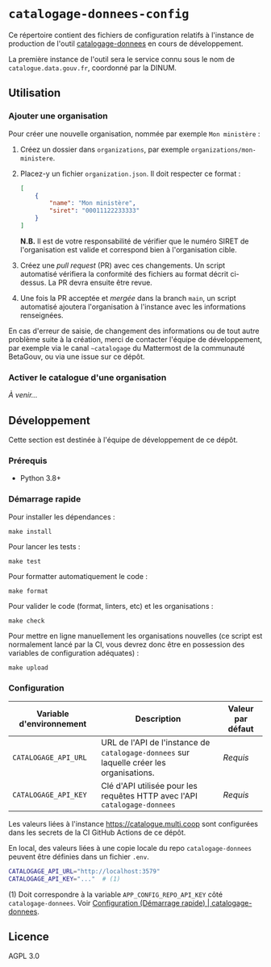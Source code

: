 # `catalogage-donnees-config`

Ce répertoire contient des fichiers de configuration relatifs à l'instance de production de l'outil [catalogage-donnees](https://github.com/etalab/catalogage-donnees) en cours de développement.

La première instance de l'outil sera le service connu sous le nom de `catalogue.data.gouv.fr`, coordonné par la DINUM.

## Utilisation

### Ajouter une organisation

Pour créer une nouvelle organisation, nommée par exemple `Mon ministère` :

1. Créez un dossier dans `organizations`, par exemple `organizations/mon-ministere`.
2. Placez-y un fichier `organization.json`. Il doit respecter ce format :

    ```json
    [
        {
            "name": "Mon ministère",
            "siret": "00011122233333"
        }
    ]
    ```

    **N.B.** Il est de votre responsabilité de vérifier que le numéro SIRET de l'organisation est valide et correspond bien à l'organisation cible.

3. Créez une _pull request_ (PR) avec ces changements. Un script automatisé vérifiera la conformité des fichiers au format décrit ci-dessus. La PR devra ensuite être revue.
4. Une fois la PR acceptée et _mergée_ dans la branch `main`, un script automatisé ajoutera l'organisation à l'instance avec les informations renseignées.

En cas d'erreur de saisie, de changement des informations ou de tout autre problème suite à la création, merci de contacter l'équipe de développement, par exemple via le canal `~catalogage` du Mattermost de la communauté BetaGouv, ou via une issue sur ce dépôt.

### Activer le catalogue d'une organisation

_À venir..._

## Développement

Cette section est destinée à l'équipe de développement de ce dépôt.

### Prérequis

* Python 3.8+

### Démarrage rapide

Pour installer les dépendances :

```
make install
```

Pour lancer les tests :

```
make test
```

Pour formatter automatiquement le code :

```
make format
```

Pour valider le code (format, linters, etc) et les organisations :

```
make check
```

Pour mettre en ligne manuellement les organisations nouvelles (ce script est normalement lancé par la CI, vous devrez donc être en possession des variables de configuration adéquates) :

```
make upload
```

### Configuration

| Variable d'environnement | Description | Valeur par défaut |
|---|---|---|
| `CATALOGAGE_API_URL` | URL de l'API de l'instance de `catalogage-donnees` sur laquelle créer les organisations. | _Requis_ |
| `CATALOGAGE_API_KEY` | Clé d'API utilisée pour les requêtes HTTP avec l'API `catalogage-donnees` | _Requis_ |

Les valeurs liées à l'instance https://catalogue.multi.coop sont configurées dans les secrets de la CI GitHub Actions de ce dépôt.

En local, des valeurs liées à une copie locale du repo `catalogage-donnees` peuvent être définies dans un fichier `.env`.

```bash
CATALOGAGE_API_URL="http://localhost:3579"
CATALOGAGE_API_KEY="..."  # (1)
```

(1) Doit correspondre à la variable `APP_CONFIG_REPO_API_KEY` côté `catalogage-donnees`. Voir [Configuration (Démarrage rapide) | catalogage-donnees](https://github.com/etalab/catalogage-donnees/blob/6d2c8d9de5069d40fa515d11782ddc66a1026de7/docs/fr/demarrage.md#configuration).

## Licence

AGPL 3.0

